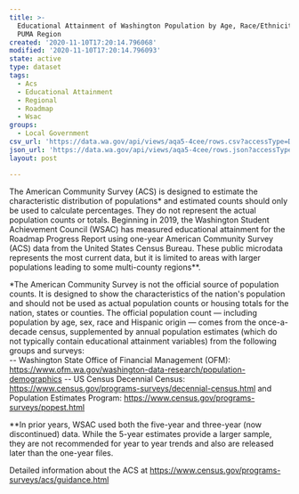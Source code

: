 ```yaml
---
title: >-
  Educational Attainment of Washington Population by Age, Race/Ethnicity/, and
  PUMA Region
created: '2020-11-10T17:20:14.796068'
modified: '2020-11-10T17:20:14.796093'
state: active
type: dataset
tags:
  - Acs
  - Educational Attainment
  - Regional
  - Roadmap
  - Wsac
groups:
  - Local Government
csv_url: 'https://data.wa.gov/api/views/aqa5-4cee/rows.csv?accessType=DOWNLOAD'
json_url: 'https://data.wa.gov/api/views/aqa5-4cee/rows.json?accessType=DOWNLOAD'
layout: post

---
```

The American Community Survey (ACS) is designed to estimate the characteristic distribution of populations* and estimated counts should only be used to calculate percentages. They do not represent the actual population counts or totals. Beginning in 2019, the Washington Student Achievement Council (WSAC) has measured educational attainment for the Roadmap Progress Report using one-year American Community Survey (ACS) data from the United States Census Bureau. These public microdata represents the most current data, but it is limited to areas with larger populations leading to some multi-county regions**. 

*The American Community Survey is not the official source of population counts. It is designed to show the characteristics of the nation's population and should not be used as actual population counts or housing totals for the nation, states or counties.  The official population count — including population by age, sex, race and Hispanic origin — comes from the once-a-decade census, supplemented by annual population estimates (which do not typically contain educational attainment variables) from the following groups and surveys:  
  -- Washington State Office of Financial Management (OFM): 
      https://www.ofm.wa.gov/washington-data-research/population-demographics
  -- US Census Decennial Census: https://www.census.gov/programs-surveys/decennial-census.html and Population Estimates Program: https://www.census.gov/programs-surveys/popest.html

**In prior years, WSAC used both the five-year and three-year (now discontinued) data. While the 5-year estimates provide a larger sample, they are not recommended for year to year trends and also are released later than the one-year files. 

Detailed information about the ACS at https://www.census.gov/programs-surveys/acs/guidance.html
